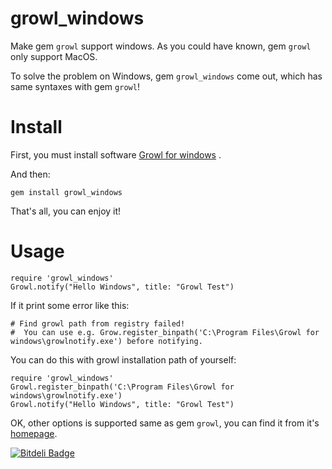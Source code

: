 growl_windows
=============

Make gem `growl` support windows.
As you could have known, gem `growl` only support MacOS. 

To solve the problem on Windows, gem `growl_windows` come out, which has same syntaxes with gem `growl`!

# Install

First, you must install software [Growl for windows](http://www.growlforwindows.com/gfw/) .

And then:

    gem install growl_windows

That's all, you can enjoy it!

# Usage

    require 'growl_windows'
    Growl.notify("Hello Windows", title: "Growl Test")

If it print some error like this:

    # Find growl path from registry failed!
    #  You can use e.g. Grow.register_binpath('C:\Program Files\Growl for windows\growlnotify.exe') before notifying.

You can do this with growl installation path of yourself:

    require 'growl_windows'
    Growl.register_binpath('C:\Program Files\Growl for windows\growlnotify.exe')
    Growl.notify("Hello Windows", title: "Growl Test")

OK, other options is supported same as gem `growl`, you can find it from it's [homepage](https://github.com/visionmedia/growl).



[![Bitdeli Badge](https://d2weczhvl823v0.cloudfront.net/debbbbie/growl_windows/trend.png)](https://bitdeli.com/free "Bitdeli Badge")

